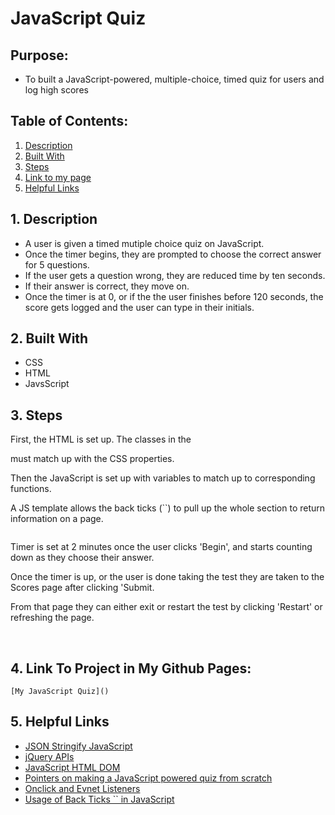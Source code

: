 # JavaScript Quiz

## Purpose:
 * To built a JavaScript-powered, multiple-choice, timed quiz for users and log high scores

  ## Table of Contents:
1. [ Description ](#desc)
2. [ Built With ](#built-with)
3. [ Steps ](#steps)
4. [ Link to my page ](#link-to-my-page)
5. [ Helpful Links ](#help)


<a name="desc"></a>
 ## 1. Description
  * A user is given a timed mutiple choice quiz on JavaScript.
  * Once the timer begins, they are prompted to choose the correct answer for 5 questions.
  * If the user gets a question wrong, they are reduced time by ten seconds.
  * If their answer is correct, they move on. 
  * Once the timer is at 0, or if the the user finishes before 120 seconds, the score gets logged and the user can type in their initials.

<a name="built-with"></a>
 ## 2. Built With
  * CSS
  * HTML
  * JavsScript

<a name="steps"></a>
 ## 3. Steps
 First, the HTML is set up. The classes in the <div> must match up with the CSS properties.
 ![]()
 ![]()

 Then the JavaScript is set up with variables to match up to corresponding functions.
 ![]()

A JS template allows the back ticks (``) to pull up the whole section to return information on a page.

 ![]()

 Timer is set at 2 minutes once the user clicks 'Begin', and starts counting down as they choose their answer.
 ![]()

Once the timer is up, or the user is done taking the test they are taken to the Scores page after clicking 'Submit.
 ![]()

 From that page they can either exit or restart the test by clicking 'Restart' or refreshing the page.
 ![]()

 ![]()
 ![]()
 


 <a name="link-to-my-page"></a>
 ## 4. Link To Project in My Github Pages:
    [My JavaScript Quiz]()

<a name="help"></a>
 ## 5. Helpful Links
* [JSON Stringify JavaScript](https://developer.mozilla.org/en-US/docs/Web/JavaScript/Reference/Global_Objects/JSON/stringify)
* [jQuery APIs](https://api.jquery.com/)
* [JavaScript HTML DOM](https://www.w3schools.com/js/js_htmldom.asp)
* [Pointers on making a JavaScript powered quiz from scratch](https://simplestepscode.com/javascript-quiz-tutorial/#:~:text=The%20following%20JavaScript%20will%20make%20that%20happen%3A%20%2F%2F,the%20parameters.%20Step%204%3A%20Put%20it%20all%20together)
* [Onclick and Evnet Listeners](https://www.bitdegree.org/learn/onclick-javascript)
* [Usage of Back Ticks `` in JavaScript](https://thebittheories.com/the-3-advantages-of-backtick-literals-in-javascript-f6beade4a9cf)
